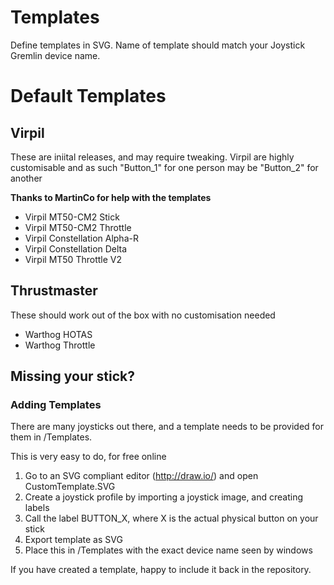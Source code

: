 # Templates
Define templates in SVG. Name of template should match your Joystick Gremlin device name.

# Default Templates

## Virpil
These are iniital releases, and may require tweaking. Virpil are highly customisable and as such "Button_1" for one person may be "Button_2" for another

**Thanks to MartinCo for help with the templates**
- Virpil MT50-CM2 Stick
- Virpil MT50-CM2 Throttle
- Virpil Constellation Alpha-R
- Virpil Constellation Delta
- Virpil MT50 Throttle V2

## Thrustmaster
These should work out of the box with no customisation needed
- Warthog HOTAS
- Warthog Throttle

## Missing your stick?

### Adding Templates
There are many joysticks out there, and a template needs to be provided for them in /Templates.

This is very easy to do, for free online

1. Go to an SVG compliant editor (http://draw.io/) and open CustomTemplate.SVG
2. Create a joystick profile by importing a joystick image, and creating labels
3. Call the label BUTTON_X, where X is the actual physical button on your stick
4. Export template as SVG
5. Place this in /Templates with the exact device name seen by windows

If you have created a template, happy to include it back in the repository.